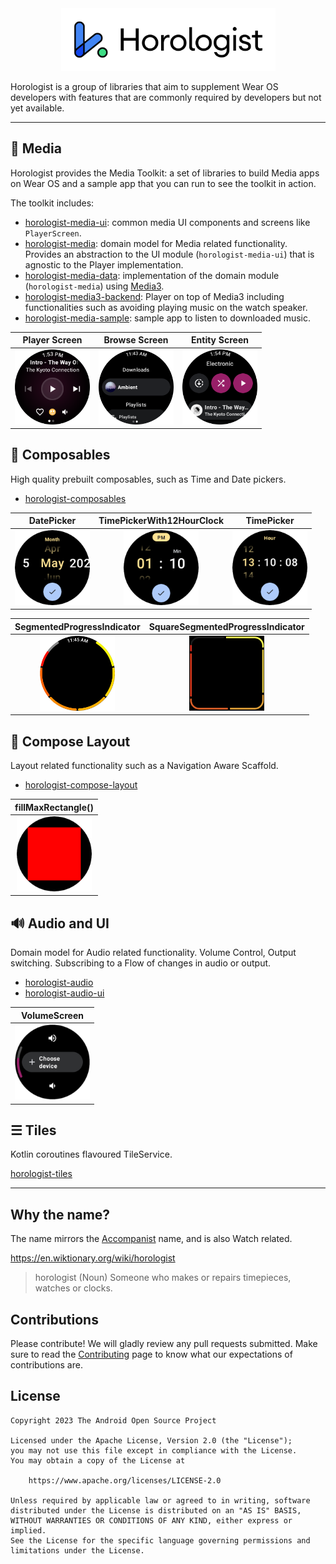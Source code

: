 <div align="center">
  <img src="./logo/logo-large.svg" width="343" height="100" alt="Horologist logo">
</div>

Horologist is a group of libraries that aim to supplement Wear OS developers with features that are commonly required by developers but not yet available.

---

## 🎵 Media

Horologist provides the Media Toolkit: a set of libraries to build Media apps on Wear OS and a sample app that you can run to see the toolkit in action.

The toolkit includes:

- [horologist-media-ui](./media-ui): common media UI components and screens like `PlayerScreen`.
- [horologist-media](./media): domain model for Media related functionality. Provides an abstraction to the UI module (`horologist-media-ui`) that is agnostic to the Player implementation.
- [horologist-media-data](./media-data): implementation of the domain module (`horologist-media`) using [Media3](https://developer.android.com/jetpack/androidx/releases/media3).
- [horologist-media3-backend](./media3-backend): Player on top of Media3 including functionalities such as avoiding playing music on the watch speaker.
- [horologist-media-sample](./media-sample): sample app to listen to downloaded music.

Player Screen | Browse Screen | Entity Screen
:------------:|:-------------:|:-------------:
<img src="https://raw.githubusercontent.com/google/horologist/main/docs/media-ui/playerscreen.png" height="120" width="120" > | <img src="https://raw.githubusercontent.com/google/horologist/main/docs/media-ui/browse.png" height="120" width="120" > | <img src="https://raw.githubusercontent.com/google/horologist/main/docs/media-ui/detail.png" height="120" width="120" >

## 📅 Composables

High quality prebuilt composables, such as Time and Date pickers.

- [horologist-composables](./composables)

DatePicker             |  TimePickerWith12HourClock |  TimePicker
:-------------------------:|:-------------------------:|:-------------------------:
<img src="https://raw.githubusercontent.com/google/horologist/main/docs/composables/date_picker.png" height="120" width="120" >  |  <img src="https://raw.githubusercontent.com/google/horologist/main/docs/composables/time_12h_picker.png" height="120" width="120"> | <img src="https://raw.githubusercontent.com/google/horologist/main/docs/composables/time_24h_picker.png" height="120" width="120">

SegmentedProgressIndicator | SquareSegmentedProgressIndicator
:----------------------------------------------------------------------------------------------------------------------------------------------:|:-------------------------:
<img src="https://raw.githubusercontent.com/google/horologist/main/docs/composables/segmented_progress_indicator.png" height="120" width="120"> | <img src="https://raw.githubusercontent.com/google/horologist/main/docs/composables/square_segmented_progress_indicator.png" height="120" width="120">


## 📐 Compose Layout

Layout related functionality such as a Navigation Aware Scaffold.

- [horologist-compose-layout](./compose-layout)

|                                                             fillMaxRectangle()                                                             |
|:------------------------------------------------------------------------------------------------------------------------------------------:|
| <img src="https://raw.githubusercontent.com/google/horologist/main/docs/compose-layout/fill_max_rectangle.png" height="120" width="120" >  |

## 🔊 Audio and UI

Domain model for Audio related functionality. Volume Control, Output switching.
Subscribing to a Flow of changes in audio or output.

- [horologist-audio](./audio)
- [horologist-audio-ui](./audio-ui)

|                                                          VolumeScreen                                                          |
|:------------------------------------------------------------------------------------------------------------------------------:|
| <img src="https://raw.githubusercontent.com/google/horologist/main/docs/audio-ui/volume_screen.png" height="120" width="120" > |

## ☰ Tiles

Kotlin coroutines flavoured TileService.

[horologist-tiles](./tiles)

---

## Why the name?

The name mirrors the [Accompanist](https://github.com/google/accompanist) name, and is also Watch related.

https://en.wiktionary.org/wiki/horologist

> horologist (Noun)
>    Someone who makes or repairs timepieces, watches or clocks.

## Contributions

Please contribute! We will gladly review any pull requests submitted.
Make sure to read the [Contributing](CONTRIBUTING.md) page to know what our expectations of contributions are.

## License

```
Copyright 2023 The Android Open Source Project

Licensed under the Apache License, Version 2.0 (the "License");
you may not use this file except in compliance with the License.
You may obtain a copy of the License at

    https://www.apache.org/licenses/LICENSE-2.0

Unless required by applicable law or agreed to in writing, software
distributed under the License is distributed on an "AS IS" BASIS,
WITHOUT WARRANTIES OR CONDITIONS OF ANY KIND, either express or implied.
See the License for the specific language governing permissions and
limitations under the License.
```
